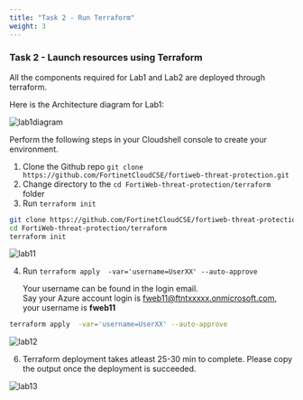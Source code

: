 ```yaml
---
title: "Task 2 - Run Terraform"
weight: 3
---
```


### Task 2 - Launch resources using Terraform

All the components required for Lab1 and Lab2 are deployed through terraform. 

Here is the Architecture diagram for Lab1: 

![lab1diagram](../images/.jpg)

Perform the following steps in your Cloudshell console to create your environment.

1. Clone the Github repo `git clone https://github.com/FortinetCloudCSE/fortiweb-threat-protection.git`
2. Change directory to the `cd FortiWeb-threat-protection/terraform` folder
3. Run `terraform init`

```sh
git clone https://github.com/FortinetCloudCSE/fortiweb-threat-protection.git
cd FortiWeb-threat-protection/terraform
terraform init
```

![lab11](../images/terraform1.jpg)



4. Run `terraform apply  -var='username=UserXX' --auto-approve`

    Your username can be found in the login email.  
    Say your Azure account login is fweb11@ftntxxxxx.onmicrosoft.com, your username is **fweb11** 

```sh
terraform apply  -var='username=UserXX' --auto-approve
```

![lab12](../images/terraform2.jpg)
    
6. Terraform deployment takes atleast 25-30 min to complete. Please copy the output once the deployment is succeeded. 

![lab13](../images/terraformoutput.jpg)
